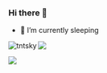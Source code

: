 ### Hi there 👋
- 🌱 I’m currently sleeping
<p><img align="left" src="https://github-readme-stats.vercel.app/api/top-langs?username=tntsky&show_icons=true&locale=en&layout=compact" alt="tntsky" /></p>

![](https://komarev.com/ghpvc/?username=TNTsky)

![](https://hit.yhype.me/github/profile?user_id=92364781)
